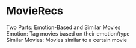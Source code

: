 # MovieRecs
Two Parts: Emotion-Based and Similar Movies  
Emotion: Tag movies based on their emotion/type  
Similar Movies: Movies similar to a certain movie
